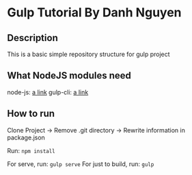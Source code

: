 # Gulp Tutorial By Danh Nguyen

## Description
This is a basic simple repository structure for gulp project

## What NodeJS modules need
node-js: [a link](http://nodejs.org/)
gulp-cli: [a link](https://gulpjs.com/)

## How to run
Clone Project -> Remove .git directory -> Rewrite information in package.json

Run: `npm install`

For serve, run: `gulp serve`
For just to build, run: `gulp`